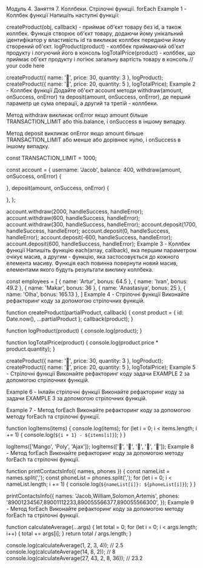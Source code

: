 Модуль 4. Заняття 7. Коллбеки. Стрілочні функції. forEach
Example 1 - Коллбек функції
Напишіть наступні функції:

createProduct(obj, callback) - приймає об'єкт товару без id, а також коллбек. Функція створює об'єкт товару, додаючи йому унікальний ідентифікатор у властивість id та викликає коллбек передаючи йому створений об'єкт.
logProduct(product) - колббек приймаючий об'єкт продукту і логуючий його в консоль
logTotalPrice(product) - колббек, що приймає об'єкт продукту і логіює загальну вартість товару в консоль
// your code here

createProduct({ name: '🍎', price: 30, quantity: 3 }, logProduct);
createProduct({ name: '🍋', price: 20, quantity: 5 }, logTotalPrice);
Example 2 - Коллбек функції
Додайте об'єкт account методи withdraw(amount, onSuccess, onError) та deposit(amount, onSuccess, onError), де перший параметр це сума операції, а другий та третій - коллбеки.

Метод withdraw викликає onError якщо amount більше TRANSACTION_LIMIT або this.balance, і onSuccess в іншому випадку.

Метод deposit викликає onError якщо amount більше TRANSACTION_LIMIT або менше або дорівнює нулю, і onSuccess в іншому випадку.

const TRANSACTION_LIMIT = 1000;

const account = {
  username: 'Jacob',
  balance: 400,
  withdraw(amount, onSuccess, onError) {
    
  },
  deposit(amount, onSuccess, onError) {
    
  },
};

account.withdraw(2000, handleSuccess, handleError);
account.withdraw(600, handleSuccess, handleError);
account.withdraw(300, handleSuccess, handleError);
account.deposit(1700, handleSuccess, handleError);
account.deposit(0, handleSuccess, handleError);
account.deposit(-600, handleSuccess, handleError);
account.deposit(600, handleSuccess, handleError);
Example 3 - Коллбек функції
Напишіть функцію each(array, callback), яка першим параметром очікує масив, а другим - функцію, яка застосовується до кожного елемента масиву. Функція each повинна повернути новий масив, елементами якого будуть результати виклику коллбека.

const employees = [
  {
    name: 'Artur',
    bonus: 64.5
  },
  {
    name: 'Ivan',
    bonus: 49.2
  },
  {
    name: 'Makar',
    bonus: 36
  },
  {
    name: 'Anastasiya',
    bonus: 25
  },
  {
    name: 'Olha',
    bonus: 165.13
  },
]
Example 4 - Стрілочні функції
Виконайте рефакторинг коду за допомогою стрілочних функцій.

function createProduct(partialProduct, callback) {
  const product = { id: Date.now(), ...partialProduct };
  callback(product);
}

function logProduct(product) {
  console.log(product);
}

function logTotalPrice(product) {
  console.log(product.price * product.quantity);
}

createProduct({ name: '🍎', price: 30, quantity: 3 }, logProduct);
createProduct({ name: '🍋', price: 20, quantity: 5 }, logTotalPrice);
Example 5 - Стрілочні функції
Виконайте рефакторинг коду задачи EXAMPLE 2 за допомогою стрілочних функцій.

Example 6 - Інлайн стрілочні функції
Виконайте рефакторинг коду за задачи EXAMPLE 3 за допомогою стрілочних функцій.

Example 7 - Метод forEach
Виконайте рефакторинг коду за допомогою методу forEach та стрілочні функції.

function logItems(items) {
  console.log(items);
  for (let i = 0; i < items.length; i += 1) {
    console.log(`${i + 1} - ${items[i]}`);
  }
}

logItems(['Mango', 'Poly', 'Ajax']);
logItems(['🍎', '🍇', '🍑', '🍌', '🍋']);
Example 8 - Метод forEach
Виконайте рефакторинг коду за допомогою методу forEach та стрілочні функції.

function printContactsInfo({ names, phones }) {
  const nameList = names.split(',');
  const phoneList = phones.split(',');
  for (let i = 0; i < nameList.length; i += 1) {
    console.log(`${nameList[i]}: ${phoneList[i]}`);
  }
}

printContactsInfo({
  names: 'Jacob,William,Solomon,Artemis',
  phones: '89001234567,89001112233,890055566377,890055566300',
});
Example 9 - Метод forEach
Виконайте рефакторинг коду за допомогою методу forEach та стрілочні функції.

function calсulateAverage(...args) {
  let total = 0;
  for (let i = 0; i < args.length; i++) {
    total += args[i];
  }
  return total / args.length;
}

console.log(calсulateAverage(1, 2, 3, 4)); // 2.5
console.log(calсulateAverage(14, 8, 2)); // 8
console.log(calсulateAverage(27, 43, 2, 8, 36)); // 23.2